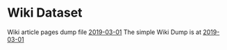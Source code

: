 # Wiki Dataset

Wiki article pages dump file [2019-03-01](https://dumps.wikimedia.org/enwiki/20190301/enwiki-20190301-pages-meta-current.xml.bz2)
The simple Wiki Dump is at [2019-03-01](https://dumps.wikimedia.org/simplewiki/20190301/)
